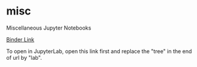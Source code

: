 # misc
Miscellaneous Jupyter Notebooks

[Binder Link](https://mybinder.org/v2/gh/beginnerSC/misc/4ba8d955654db4ebd190dbf74c9871635f551f63)

To open in JupyterLab, open this link first and replace the "tree" in the end of url by "lab".
